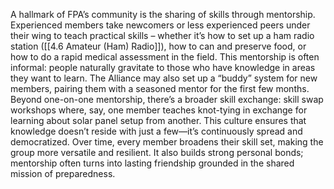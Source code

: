 A hallmark of FPA’s community is the sharing of skills through mentorship. Experienced members take newcomers or less experienced peers under their wing to teach practical skills – whether it’s how to set up a ham radio station ([[4.6 Amateur (Ham) Radio]]), how to can and preserve food, or how to do a rapid medical assessment in the field. This mentorship is often informal: people naturally gravitate to those who have knowledge in areas they want to learn. The Alliance may also set up a “buddy” system for new members, pairing them with a seasoned mentor for the first few months. Beyond one-on-one mentorship, there’s a broader skill exchange: skill swap workshops where, say, one member teaches knot-tying in exchange for learning about solar panel setup from another. This culture ensures that knowledge doesn’t reside with just a few—it’s continuously spread and democratized. Over time, every member broadens their skill set, making the group more versatile and resilient. It also builds strong personal bonds; mentorship often turns into lasting friendship grounded in the shared mission of preparedness.